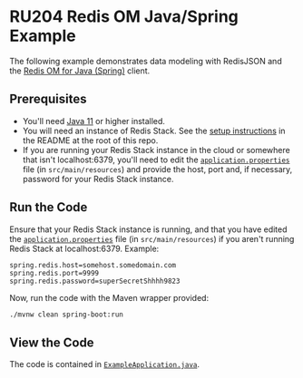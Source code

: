 # RU204 Redis OM Java/Spring Example

The following example demonstrates data modeling with RedisJSON and the [Redis OM for Java (Spring)](https://github.com/redis/redis-om-spring) client.

## Prerequisites

* You'll need [Java 11](https://sdkman.io/sdks) or higher installed.
* You will need an instance of Redis Stack.  See the [setup instructions](/README.md) in the README at the root of this repo.
* If you are running your Redis Stack instance in the cloud or somewhere that isn't localhost:6379, you'll need to edit the [`application.properties`](src/main/resources/application.properties) file (in `src/main/resources`) and provide the host, port and, if necessary, password for your Redis Stack instance.

## Run the Code

Ensure that your Redis Stack instance is running, and that you have edited the [`application.properties`](src/main/resources/application.properties) file (in `src/main/resources`) if you aren't running Redis Stack at localhost:6379.  Example:

```
spring.redis.host=somehost.somedomain.com
spring.redis.port=9999
spring.redis.password=superSecretShhhh9823
```

Now, run the code with the Maven wrapper provided:

```bash
./mvnw clean spring-boot:run
```

## View the Code

The code is contained in [`ExampleApplication.java`](src/main/java/com/redis/om/spring/example/ExampleApplication.java).

